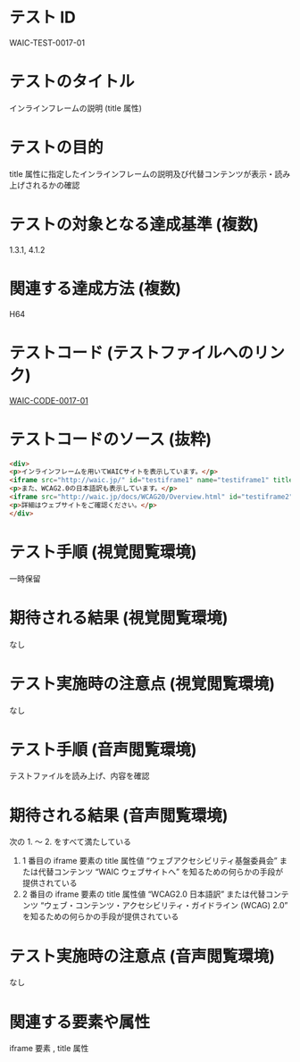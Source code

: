 # テスト ID

WAIC-TEST-0017-01

# テストのタイトル

インラインフレームの説明 (title 属性)

# テストの目的

title 属性に指定したインラインフレームの説明及び代替コンテンツが表示・読み上げされるかの確認

# テストの対象となる達成基準 (複数)

1.3.1, 4.1.2

# 関連する達成方法 (複数)

H64

# テストコード (テストファイルへのリンク)

[WAIC-CODE-0017-01](https://waic.github.io/as_test/WAIC-CODE/WAIC-CODE-0017-01.html)

# テストコードのソース (抜粋)

```html
<div>
<p>インラインフレームを用いてWAICサイトを表示しています。</p>
<iframe src="http://waic.jp/" id="testiframe1" name="testiframe1" title="ウェブアクセシビリティ基盤委員会" width="500" height="500"><a href="http://waic.jp/">WAIC ウェブサイトへ</a></iframe>
<p>また、WCAG2.0の日本語訳も表示しています。</p>
<iframe src="http://waic.jp/docs/WCAG20/Overview.html" id="testiframe2" name="testiframe2" title="WCAG2.0日本語訳" width="500" height="500"><a href="http://waic.jp/docs/WCAG20/Overview.html">ウェブ・コンテンツ・アクセシビリティ・ガイドライン（WCAG）2.0</a></iframe>
<p>詳細はウェブサイトをご確認ください。</p>
</div>

```

# テスト手順 (視覚閲覧環境)

一時保留

# 期待される結果 (視覚閲覧環境)

なし

# テスト実施時の注意点 (視覚閲覧環境)

なし

# テスト手順 (音声閲覧環境)

テストファイルを読み上げ、内容を確認

# 期待される結果 (音声閲覧環境)

次の 1. 〜 2. をすべて満たしている

1. 1 番目の iframe 要素の title 属性値 “ウェブアクセシビリティ基盤委員会” または代替コンテンツ “WAIC ウェブサイトへ” を知るための何らかの手段が提供されている
2. 2 番目の iframe 要素の title 属性値 “WCAG2.0 日本語訳” または代替コンテンツ “ウェブ・コンテンツ・アクセシビリティ・ガイドライン (WCAG) 2.0” を知るための何らかの手段が提供されている

# テスト実施時の注意点 (音声閲覧環境)

なし

# 関連する要素や属性

iframe 要素 , title 属性
